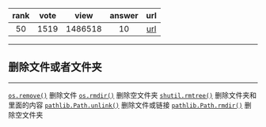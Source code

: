 
| rank | vote | view | answer | url |
|:-:|:-:|:-:|:-:|:-:|
|50|1519|1486518|10| [url](http://stackoverflow.com/questions/6996603/delete-a-file-or-folder) |
***

## 删除文件或者文件夹

***

[`os.remove()`](http://docs.python.org/library/os.html#os.remove) 删除文件
[`os.rmdir()`](http://docs.python.org/library/os.html#os.rmdir) 删除空文件夹
[`shutil.rmtree()`](http://docs.python.org/library/shutil.html#shutil.rmtree) 删除文件夹和里面的内容 
[`pathlib.Path.unlink()`](https://docs.python.org/3/library/pathlib.html#pathlib.Path.unlink) 删除文件或链接
[`pathlib.Path.rmdir()`](https://docs.python.org/3/library/pathlib.html#pathlib.Path.unlink) 删除空文件夹
